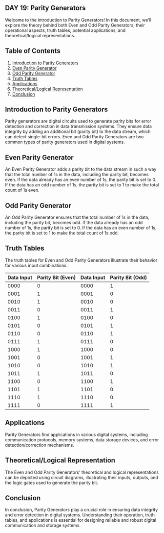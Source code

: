 ## DAY 19: Parity Generators

Welcome to the introduction to Parity Generators! In this document, we'll explore the theory behind both Even and Odd Parity Generators, their operational aspects, truth tables, potential applications, and theoretical/logical representations.

## Table of Contents
1. [Introduction to Parity Generators](#introduction-to-parity-generators)
2. [Even Parity Generator](#even-parity-generator)
3. [Odd Parity Generator](#odd-parity-generator)
4. [Truth Tables](#truth-tables)
5. [Applications](#applications)
6. [Theoretical/Logical Representation](#theoretical-logical-representation)
7. [Conclusion](#conclusion)

## Introduction to Parity Generators
Parity generators are digital circuits used to generate parity bits for error detection and correction in data transmission systems. They ensure data integrity by adding an additional bit (parity bit) to the data stream, which can detect single-bit errors. Even and Odd Parity Generators are two common types of parity generators used in digital systems.

## Even Parity Generator
An Even Parity Generator adds a parity bit to the data stream in such a way that the total number of 1s in the data, including the parity bit, becomes even. If the data already has an even number of 1s, the parity bit is set to 0. If the data has an odd number of 1s, the parity bit is set to 1 to make the total count of 1s even.

## Odd Parity Generator
An Odd Parity Generator ensures that the total number of 1s in the data, including the parity bit, becomes odd. If the data already has an odd number of 1s, the parity bit is set to 0. If the data has an even number of 1s, the parity bit is set to 1 to make the total count of 1s odd.

## Truth Tables
The truth tables for Even and Odd Parity Generators illustrate their behavior for various input combinations.

| Data Input | Parity Bit (Even) | Data Input | Parity Bit (Odd) |
|------------|-------------------|------------|------------------|
| 0000       | 0                 | 0000       | 1                |
| 0001       | 1                 | 0001       | 0                |
| 0010       | 1                 | 0010       | 0                |
| 0011       | 0                 | 0011       | 1                |
| 0100       | 1                 | 0100       | 0                |
| 0101       | 0                 | 0101       | 1                |
| 0110       | 0                 | 0110       | 1                |
| 0111       | 1                 | 0111       | 0                |
| 1000       | 1                 | 1000       | 0                |
| 1001       | 0                 | 1001       | 1                |
| 1010       | 0                 | 1010       | 1                |
| 1011       | 1                 | 1011       | 0                |
| 1100       | 0                 | 1100       | 1                |
| 1101       | 1                 | 1101       | 0                |
| 1110       | 1                 | 1110       | 0                |
| 1111       | 0                 | 1111       | 1                |

## Applications
Parity Generators find applications in various digital systems, including communication protocols, memory systems, data storage devices, and error detection/correction mechanisms.

## Theoretical/Logical Representation
The Even and Odd Parity Generators' theoretical and logical representations can be depicted using circuit diagrams, illustrating their inputs, outputs, and the logic gates used to generate the parity bit.

## Conclusion
In conclusion, Parity Generators play a crucial role in ensuring data integrity and error detection in digital systems. Understanding their operation, truth tables, and applications is essential for designing reliable and robust digital communication and storage systems.